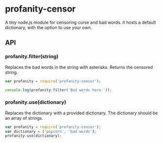 # profanity-censor

A tiny node.js module for censoring curse and bad words. it hosts a default dictionary,
with the option to use your own.

## API

### profanity.filter(string)

Replaces the bad words in the string with asterisks. Returns the censored string.

```javascript
var profanity = require('profanity-censor');

console.log(profanity.filter('Bad words here.'));
```

### profanity.use(dictionary)

Replaces the dictionary with a provided dictionary. The dictionary should be an
array of strings.

```javascript
var profanity = require('profanity-censor');
var dictionary = ['popcorn', 'bad words'];
profanity.use(dictionary);
```
